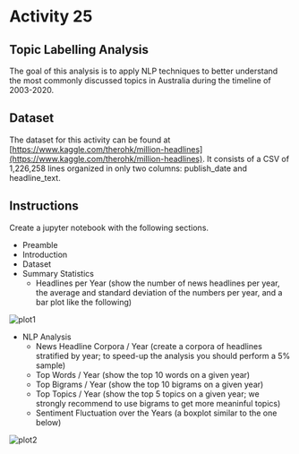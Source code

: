# Activity 25

## Topic Labelling Analysis

The goal of this analysis is to apply NLP techniques to better understand the most commonly discussed topics in Australia during the timeline of 2003-2020. 

## Dataset 

The dataset for this activity can be found at [https://www.kaggle.com/therohk/million-headlines](https://www.kaggle.com/therohk/million-headlines). It consists of a CSV of 1,226,258 lines organized in only two columns: publish_date and headline_text. 

## Instructions

Create a jupyter notebook with the following sections. 

* Preamble
* Introduction 
* Dataset
* Summary Statistics
    * Headlines per Year (show the number of news headlines per year, the average and standard deviation of the numbers per year, and a bar plot like the following)

![plot1](files/plot1.png)

* NLP Analysis
    * News Headline Corpora / Year (create a corpora of headlines stratified by year; to speed-up the analysis you should perform a 5% sample)
    * Top Words / Year (show the top 10 words on a given year)
    * Top Bigrams / Year (show the top 10 bigrams on a given year)
    * Top Topics / Year (show the top 5 topics on a given year; we strongly recommend to use bigrams to get more meaninful topics)
    * Sentiment Fluctuation over the Years (a boxplot similar to the one below)

![plot2](files/plot2.png)


